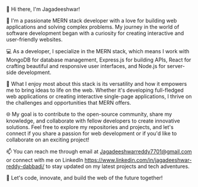 👋 Hi there, I'm Jagadeeshwar!

🚀 I'm a passionate MERN stack developer with a love for building web applications and solving complex problems. My journey in the world of software development began with a curiosity for creating interactive and user-friendly websites.

💻 As a developer, I specialize in the MERN stack, which means I work with MongoDB for database management, Express.js for building APIs, React for crafting beautiful and responsive user interfaces, and Node.js for server-side development.

🌟 What I enjoy most about this stack is its versatility and how it empowers me to bring ideas to life on the web. Whether it's developing full-fledged web applications or creating interactive single-page applications, I thrive on the challenges and opportunities that MERN offers.

🌐 My goal is to contribute to the open-source community, share my knowledge, and collaborate with fellow developers to create innovative solutions. Feel free to explore my repositories and projects, and let's connect if you share a passion for web development or if you'd like to collaborate on an exciting project!

📫 You can reach me through email at Jagadeeshwarreddy7701@gmail.com or connect with me on LinkedIn https://www.linkedin.com/in/jagadeeshwar-reddy-dabbadi/ to stay updated on my latest projects and tech adventures.

🌟 Let's code, innovate, and build the web of the future together!
